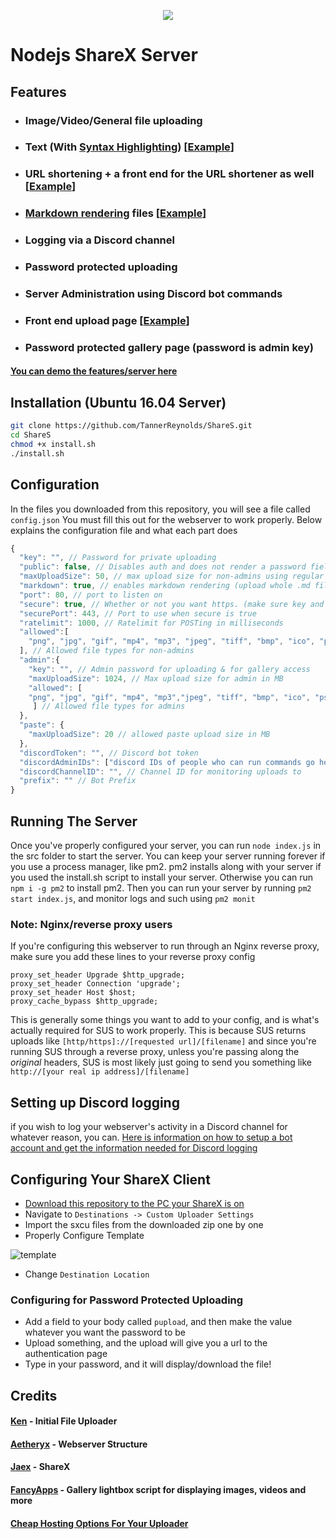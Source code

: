 <p align="center">
  <img src="https://qoilo.com/Xaty.gif">
</p>

# Nodejs ShareX Server
## Features

- ### Image/Video/General file uploading
- ### Text (With [Syntax Highlighting](https://highlightjs.org/)) [[Example](http://155.138.230.9/SSuaQ)]
- ### URL shortening + a front end for the URL shortener as well [[Example](http://155.138.230.9/short)]
- ### [Markdown rendering](https://github.com/jonschlinkert/remarkable) files [[Example](http://155.138.230.9/5xc9Jk)]
- ### Logging via a Discord channel
- ### Password protected uploading
- ### Server Administration using Discord bot commands
- ### Front end upload page [[Example](http://155.138.230.9/upload)]
- ### Password protected gallery page (password is admin key)

#### [You can demo the features/server here](http://155.138.230.9/)

## Installation (Ubuntu 16.04 Server)
```sh
git clone https://github.com/TannerReynolds/ShareS.git
cd ShareS
chmod +x install.sh
./install.sh
```

## Configuration

In the files you downloaded from this repository, you will see a file called `config.json` 
You must fill this out for the webserver to work properly. Below explains the configuration file and what each part does

```js
{
  "key": "", // Password for private uploading
  "public": false, // Disables auth and does not render a password field for /upload
  "maxUploadSize": 50, // max upload size for non-admins using regular key in MB
  "markdown": true, // enables markdown rendering (upload whole .md file for render)
  "port": 80, // port to listen on
  "secure": true, // Whether or not you want https. (make sure key and cert.pem are in src directory)
  "securePort": 443, // Port to use when secure is true
  "ratelimit": 1000, // Ratelimit for POSTing in milliseconds
  "allowed":[
    "png", "jpg", "gif", "mp4", "mp3", "jpeg", "tiff", "bmp", "ico", "psd", "eps", "raw", "cr2", "nef", "sr2", "orf", "svg", "wav", "webm", "aac", "flac", "ogg", "wma", "m4a", "gifv"
  ], // Allowed file types for non-admins
  "admin":{
    "key": "", // Admin password for uploading & for gallery access
    "maxUploadSize": 1024, // Max upload size for admin in MB
    "allowed": [
    "png", "jpg", "gif", "mp4", "mp3","jpeg", "tiff", "bmp", "ico", "psd", "eps", "raw", "cr2", "nef", "sr2", "orf", "svg", "wav", "webm", "aac", "flac", "ogg", "wma", "m4a", "gifv", "html"
     ] // Allowed file types for admins
  },
  "paste": {
    "maxUploadSize": 20 // allowed paste upload size in MB
  },
  "discordToken": "", // Discord bot token
  "discordAdminIDs": ["discord IDs of people who can run commands go here", "Like this"], // User IDs in an array
  "discordChannelID": "", // Channel ID for monitoring uploads to
  "prefix": "" // Bot Prefix
}
```

## Running The Server
Once you've properly configured your server, you can run `node index.js` in the src folder to start the server.
You can keep your server running forever if you use a process manager, like pm2. pm2 installs along with your server if you used the install.sh script to install your server. Otherwise you can run `npm i -g pm2` to install pm2. Then you can run your server by running `pm2 start index.js`, and monitor logs and such using `pm2 monit`

### Note: Nginx/reverse proxy users
If you're configuring this webserver to run through an Nginx reverse proxy, make sure you add these lines to your reverse proxy config
```
proxy_set_header Upgrade $http_upgrade;
proxy_set_header Connection 'upgrade';
proxy_set_header Host $host;
proxy_cache_bypass $http_upgrade;
```
This is generally some things you want to add to your config, and is what's actually required for SUS to work properly. This is because SUS returns uploads like `[http/https]://[requested url]/[filename]` and since you're running SUS through a reverse proxy, unless you're passing along the *original* headers, SUS is most likely just going to send you something like `http://[your real ip address]/[filename]`

## Setting up Discord logging
if you wish to log your webserver's activity in a Discord channel for whatever reason, you can.
[Here is information on how to setup a bot account and get the information needed for Discord logging](https://github.com/reactiflux/discord-irc/wiki/Creating-a-discord-bot-&-getting-a-token)

## Configuring Your ShareX Client
 - [Download this repository to the PC your ShareX is on](https://github.com/TannerReynolds/ShareX-Custom-Upload-Server/archive/master.zip)
 - Navigate to `Destinations -> Custom Uploader Settings`
 - Import the sxcu files from the downloaded zip one by one
 - Properly Configure Template
 
 ![template](https://qoilo.com/W513)
 
 - Change `Destination Location`

### Configuring for Password Protected Uploading
- Add a field to your body called `pupload`, and then make the value whatever you want the password to be
- Upload something, and the upload will give you a url to the authentication page
- Type in your password, and it will display/download the file!

## Credits
#### [Ken](https://github.com/NotWeeb) - Initial File Uploader
#### [Aetheryx](https://github.com/aetheryx) - Webserver Structure
#### [Jaex](https://github.com/Jaex) - ShareX
#### [FancyApps](https://github.com/fancyapps/fancybox) - Gallery lightbox script for displaying images, videos and more


#### <a href="https://qoilo.com/hosting">Cheap Hosting Options For Your Uploader</a>
